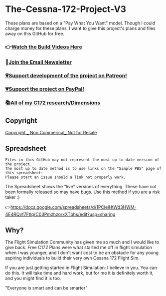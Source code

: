 # The-Cessna-172-Project-V3

These plans are based on a "Pay What You Want" model. Though I could charge money for these plans, I want to give this project's plans and files away on this GitHub for free. 
### 👉[Watch the Build Videos Here](https://www.youtube.com/watch?v=Gfau2fuKCAs&list=PL3BZuuA7xo1La9Q11wTtN-bd93COms_3J)

### 📰[Join the Email Newsletter](https://mailchi.mp/3afd070e8526/wf5uthbr9t)

### [💗Support development of the project on Patreon!](https://www.patreon.com/Captain_Bob)
### [💗Support the project on PayPal!](https://www.paypal.com/donate?business=H4MLB9GPEUEX4&item_name=Cessna+172+Project&currency_code=USD)
### [📚All of my C172 research/Dimensions](https://github.com/CaptainBobSim/C172-Research)

## Copyright
[Copyright _ Non Commerical_ Not for Resale](https://creativecommons.org/licenses/by-nc/4.0/)

## Spreadsheet
	Files in this GitHub may not represent the most up to date version of the project. 
	The most up to date method is to use links on the "Simple PBS" page of this spreadsheet:
	Please start an issue should a link not properly work.
The Spreadsheet shows the "live" versions of everything. These have not been formally released so may have bugs. Use this method if you are a risk taker :)

👉https://docs.google.com/spreadsheets/d/1PClelHtWd3HWM-4E4RQvf7FtlqrC03PmzhzorxXTbhs/edit?usp=sharing


## Why?
The Flight Simulation Community has given me so much and I would like to give back. Free C172 Plans were what started me off in flight simulation when I was younger, and I don't want cost to be an obstacle for any young aspiring individuals to build their very own Cessna 172 Flight Sim.

If you are just getting started in Flight Simulation: I believe in you. You can do this. It will take time and hard work, but for me it is definitely worth it, and you might find it is too.

"Everyone is smart and can be smarter"
